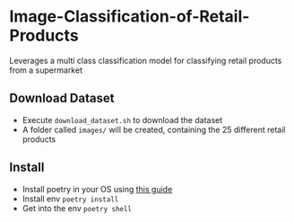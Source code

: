 # Image-Classification-of-Retail-Products

Leverages a multi class classification model for classifying retail products from a supermarket

## Download Dataset

* Execute `download_dataset.sh` to download the dataset
* A folder called `images/` will be created, containing the 25 different retail products

## Install

* Install poetry in your OS using [this guide](https://python-poetry.org/docs/)
* Install env `poetry install`
* Get into the env `poetry shell`